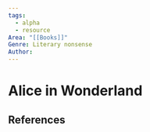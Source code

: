 ```yaml
---
tags:
  - alpha
  - resource
Area: "[[Books]]"
Genre: Literary nonsense
Author:
---
```

# Alice in Wonderland



## References




